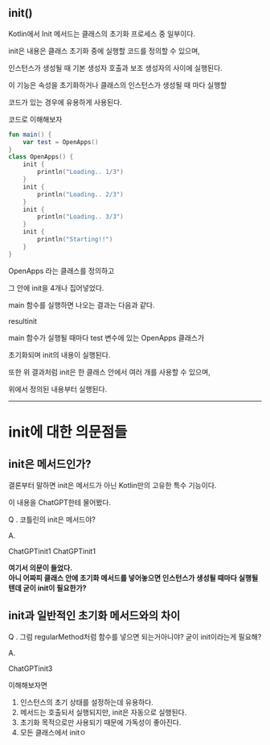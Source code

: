 
## init()

Kotlin에서 Init 메서드는 클래스의 초기화 프로세스 중 일부이다.

init은 내용은 클래스 초기화 중에 실행할 코드를 정의할 수 있으며,

인스턴스가 생성될 때 기본 생성자 호출과 보조 생성자의 사이에 실행된다.

이 기능은 속성을 초기화하거나 클래스의 인스턴스가 생성될 때 마다 실행할

코드가 있는 경우에 유용하게 사용된다.

코드로 이해해보자

```kotlin
fun main() {  
    var test = OpenApps()  
}  
class OpenApps() {  
    init {  
        println("Loading.. 1/3")  
    }  
    init {  
        println("Loading.. 2/3")  
    }  
    init {  
        println("Loading.. 3/3")  
    }  
    init {  
        println("Starting!!")  
    }  
}
```

OpenApps 라는 클래스를 정의하고

그 안에 init을 4개나 집어넣었다.

main 함수를 실행하면 나오는 결과는 다음과 같다.

resultinit

main 함수가 실행될 때마다 test 변수에 있는 OpenApps 클래스가

초기화되며 init의 내용이 실행된다.

또한 위 결과처럼 init은 한 클래스 안에서 여러 개를 사용할 수 있으며,

위에서 정의된 내용부터 실행된다.

------------------

# init에 대한 의문점들

## init은 메서드인가?

결론부터 말하면 init은 메서드가 아닌 Kotlin만의 고유한 특수 기능이다.

이 내용을 ChatGPT한테 물어봤다.

Q . 코틀린의 init은 메서드야?

A. 

ChatGPTinit1
ChatGPTinit1


<strong>여기서 의문이 들었다.<br>
아니 어짜피 클래스 안에 초기화 메서드를 넣어놓으면 인스턴스가 생성될 때마다 실행될텐데 굳이 init이 필요한가? </strong>

## init과 일반적인 초기화 메서드와의 차이

Q . 그럼 regularMethod처럼 함수를 넣으면 되는거아니야? 굳이 init이라는게 필요해?

A.

ChatGPTinit3

이해해보자면 

1. 인스턴스의 초기 상태를 설정하는데 유용하다.
2. 메서드는 호출되서 실행되지만, init은 자동으로 실행된다.
3. 초기화 목적으로만 사용되기 때문에 가독성이 좋아진다.
4. 모든 클래스에서 initㅇ